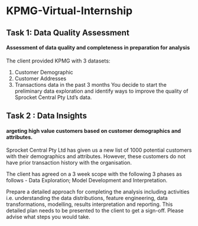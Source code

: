 # KPMG-Virtual-Internship

## Task 1: Data Quality Assessment

#### Assessment of data quality and completeness in preparation for analysis

The client provided KPMG with 3 datasets:

1. Customer Demographic 
2. Customer Addresses
3. Transactions data in the past 3 months
You decide to start the preliminary data exploration and identify ways to improve the quality of Sprocket Central Pty Ltd’s data.


## Task 2 : Data Insights
#### argeting high value customers based on customer demographics and attributes.

Sprocket Central Pty Ltd has given us a new list of 1000 potential customers with their demographics and attributes. However, these customers do not have prior transaction history with the organisation.

The client has agreed on a 3 week scope with the following 3 phases as follows - Data Exploration; Model Development and Interpretation.

Prepare a detailed approach for completing the analysis including activities i.e. understanding the data distributions, feature engineering, data transformations, modelling, results interpretation and reporting. This detailed plan needs to be presented to the client to get a sign-off. Please advise what steps you would take.
